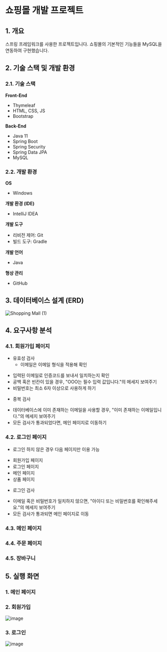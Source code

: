 # 쇼핑몰 개발 프로젝트

## 1. 개요
스프링 프레임워크를 사용한 프로젝트입니다. 쇼핑몰의 기본적인 기능들을 MySQL을 연동하여 구현했습니다.

## 2. 기술 스택 및 개발 환경
### 2.1. 기술 스택
**Front-End**
- Thymeleaf
- HTML, CSS, JS
- Bootstrap  


**Back-End**
- Java 11
- Spring Boot
- Spring Security
- Spring Data JPA
- MySQL   

### 2.2. 개발 환경
**OS**
- Windows  

**개발 환경 (IDE)**
- IntelliJ IDEA  

**개발 도구**
- 리비전 제어: Git
- 빌드 도구: Gradle  

**개발 언어**
- Java  

**형상 관리**
- GitHub

## 3. 데이터베이스 설계 (ERD)
![Shopping Mall (1)](https://user-images.githubusercontent.com/93713151/209469085-d85417eb-7cab-439f-941c-1d1ccd17a29f.png)  


## 4. 요구사항 분석
### 4.1. 회원가입 페이지
- 유효성 검사
  * 이메일은 이메일 형식을 적용해 확인
 * 입력된 이메일로 인증코드를 보내서 일치하는지 확인
 * 공백 혹은 빈칸이 있을 경우, "OOO는 필수 입력 값입니다."의 메세지 보여주기
 * 비밀번호는 최소 6자 이상으로 사용하게 하기

- 중복 검사
 * 데이터베이스에 이미 존재하는 이메일을 사용할 경우, "이미 존재하는 이메일입니다."의 메세지 보여주기
 * 모든 검사가 통과되었다면, 메인 페이지로 이동하기  


### 4.2. 로그인 페이지
- 로그인 하지 않은 경우 다음 페이지만 이용 가능
 * 회원가입 페이지
 * 로그인 페이지
 * 메인 페이지
 * 상품 페이지


- 로그인 검사
 * 이메일 혹은 비밀번호가 일치하지 않으면, "아이디 또는 비밀번호를 확인해주세요."의 메세지 보여주기
 * 모든 검사가 통과되면 메인 페이지로 이동

### 4.3. 메인 페이지

### 4.4. 주문 페이지

### 4.5. 장바구니

## 5. 실행 화면
### 1. 메인 페이지

### 2. 회원가입
![image](https://user-images.githubusercontent.com/93713151/210563800-5514d521-ec77-45f6-a1ce-055546d21399.png)  


### 3. 로그인
![image](https://user-images.githubusercontent.com/93713151/210563963-4289fd4d-8d25-46b5-ab57-3e7f13b0fef6.png)
